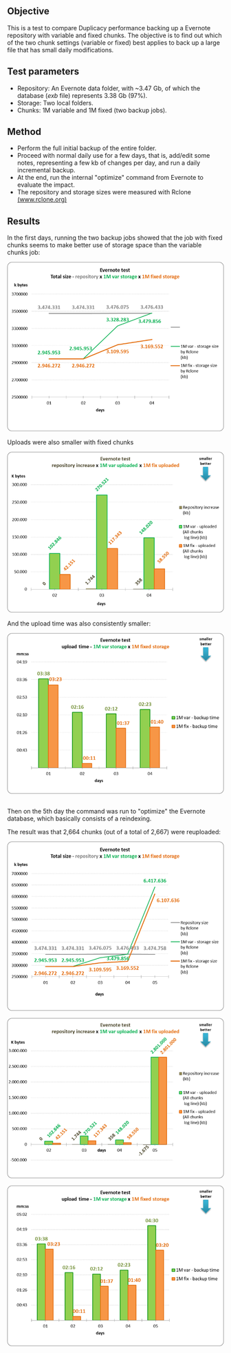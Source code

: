 ## Objective

This is a test to compare Duplicacy performance backing up a Evernote repository with variable and fixed chunks. The objective is to find out which of the two chunk settings (variable or fixed) best applies to back up a large file that has small daily modifications.

## Test parameters

* Repository: An Evernote data folder, with ~3.47 Gb, of which the database (*exb* file) represents 3.38 Gb (97%).
* Storage: Two local folders.
* Chunks: 1M variable and 1M fixed (two backup jobs).

## Method

* Perform the full initial backup of the entire folder.
* Proceed with normal daily use for a few days, that is, add/edit some notes, representing a few kb of changes per day, and run a daily incremental backup.
* At the end, run the internal "optimize" command from Evernote to evaluate the impact.
* The repository and storage sizes were measured with Rclone [(www.rclone.org)](http://www.rclone.org)

## Results

In the first days, running the two backup jobs showed that the job with fixed chunks seems to make better use of storage space than the variable chunks job:

![Graph01][1]


Uploads were also smaller with fixed chunks

![Graph02][2]

And the upload time was also consistently smaller:

![Graph03][3]

## 

Then on the 5th day the command was run to "optimize" the Evernote database, which basically consists of a reindexing.

The result was that 2,664 chunks (out of a total of 2,667) were reuploaded:

![Graph04][4]

![Graph05][5]

![Graph06][6]




  [1]: images/teste04/evernote1.png
  [2]: images/teste04/evernote2.png
  [3]: images/teste04/evernote3.png  
  [4]: images/teste04/evernote4.png  
  [5]: images/teste04/evernote5.png  
  [6]: images/teste04/evernote6.png  

